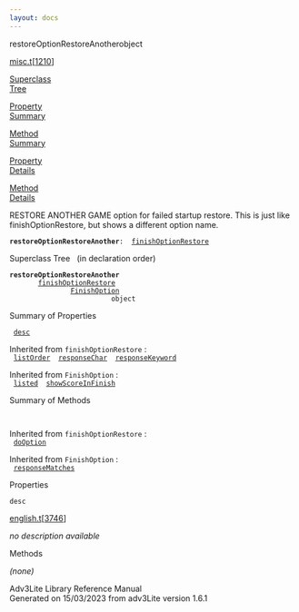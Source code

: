```yaml
---
layout: docs
---
```

<span class="title">restoreOptionRestoreAnother</span><span class="type">object</span>

[misc.t](../file/misc.t.html)\[[1210](../source/misc.t.html#1210)\]

[Superclass  
Tree](#_SuperClassTree_)

[Property  
Summary](#_PropSummary_)

[Method  
Summary](#_MethodSummary_)

[Property  
Details](#_Properties_)

[Method  
Details](#_Methods_)

<div class="fdesc">

RESTORE ANOTHER GAME option for failed startup restore. This is just
like finishOptionRestore, but shows a different option name.

**`restoreOptionRestoreAnother`**` :   `[`finishOptionRestore`](../object/finishOptionRestore.html)

</div>

<span id="_SuperClassTree_"></span>

<div class="mjhd">

<span class="hdln">Superclass Tree</span>   (in declaration order)

</div>

**`restoreOptionRestoreAnother`**  
`         `[`finishOptionRestore`](../object/finishOptionRestore.html)  
`                 `[`FinishOption`](../object/FinishOption.html)  
`                         object`  
<span id="_PropSummary_"></span>

<div class="mjhd">

<span class="hdln">Summary of Properties</span>  

</div>

` `[`desc`](#desc)`  `

Inherited from `finishOptionRestore` :  
` `[`listOrder`](../object/finishOptionRestore.html#listOrder)`  `[`responseChar`](../object/finishOptionRestore.html#responseChar)`  `[`responseKeyword`](../object/finishOptionRestore.html#responseKeyword)`  `

Inherited from `FinishOption` :  
` `[`listed`](../object/FinishOption.html#listed)`  `[`showScoreInFinish`](../object/FinishOption.html#showScoreInFinish)`  `

<span id="_MethodSummary_"></span>

<div class="mjhd">

<span class="hdln">Summary of Methods</span>  

</div>

` `

Inherited from `finishOptionRestore` :  
` `[`doOption`](../object/finishOptionRestore.html#doOption)`  `

Inherited from `FinishOption` :  
` `[`responseMatches`](../object/FinishOption.html#responseMatches)`  `

<span id="_Properties_"></span>

<div class="mjhd">

<span class="hdln">Properties</span>  

</div>

<span id="desc"></span>

`desc`

[english.t](../file/english.t.html)\[[3746](../source/english.t.html#3746)\]

<div class="desc">

*no description available*

</div>

<span id="_Methods_"></span>

<div class="mjhd">

<span class="hdln">Methods</span>  

</div>

*(none)*

<div class="ftr">

Adv3Lite Library Reference Manual  
Generated on 15/03/2023 from adv3Lite version 1.6.1

</div>
